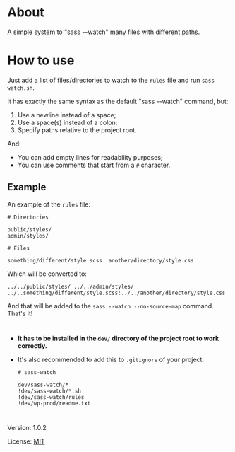 # About

A simple system to "sass --watch" many files with different paths. 

# How to use

Just add a list of files/directories to watch to the `rules` file and run `sass-watch.sh`. 

It has exactly the same syntax as the default "sass --watch" command, but:
 
1. Use a newline instead of a space;
2. Use a space(s) instead of a colon;
2. Specify paths relative to the project root.

And:

- You can add empty lines for readability purposes;
- You can use comments that start from a `#` character.

## Example

An example of the `rules` file:

```
# Directories

public/styles/
admin/styles/

# Files

something/different/style.scss  another/directory/style.css
```

Which will be converted to:

```
../../public/styles/ ../../admin/styles/ ../..something/different/style.scss:../../another/directory/style.css
```

And that will be added to the `sass --watch --no-source-map` command. That's it!

#
    
* **It has to be installed in the `dev/` directory of the project root to work correctly.**


* It's also recommended to add this to `.gitignore` of your project:

    ```
    # sass-watch
        
    dev/sass-watch/*
    !dev/sass-watch/*.sh
    !dev/sass-watch/rules
    !dev/wp-prod/readme.txt
    ```

#

Version: 1.0.2

License: [MIT](https://github.com/vladlu/sass-watch/blob/master/LICENSE)
